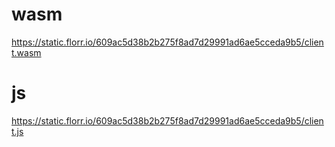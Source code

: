 # wasm
https://static.florr.io/609ac5d38b2b275f8ad7d29991ad6ae5cceda9b5/client.wasm

# js
https://static.florr.io/609ac5d38b2b275f8ad7d29991ad6ae5cceda9b5/client.js
